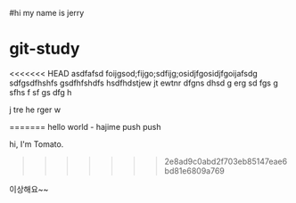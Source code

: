 #hi my name is jerry

# git-study
<<<<<<< HEAD
asdfafsd
foijgsod;fijgo;sdfijg;osidjfgosidjfgoijafsdg
sdfgsdfhshfs
gsdfhfshdfs
hsdfhdstjew
jt
ewtnr
dfgns
dhsd
g
erg
sd
fgs
g
sfhs
f
sf
gs
dfg
h

j
tre
he
rger
w

=======
hello world - hajime
push push

hi, I'm Tomato.
>>>>>>> 2e8ad9c0abd2f703eb85147eae6bd81e6809a769


이상해요~~